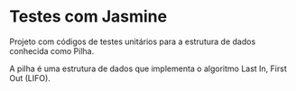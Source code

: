 # Testes com Jasmine

Projeto com códigos de testes unitários para a estrutura de dados conhecida como Pilha. 

A pilha é uma estrutura de dados que implementa o algoritmo Last In, First Out (LIFO). 
